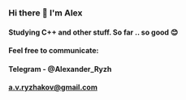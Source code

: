 ### Hi there 👋 I'm Alex 

#### Studying C++ and other stuff. So far .. so good 😊
#### Feel free to communicate: 
#### Telegram - @Alexander_Ryzh
#### a.v.ryzhakov@gmail.com
